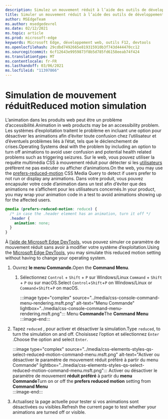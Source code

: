 ```yaml
---
description: Simulez un mouvement réduit à l’aide des outils de développement.
title: Simuler un mouvement réduit à l’aide des outils de développement (CSS préfère le mouvement réduit)
author: MSEdgeTeam
ms.author: msedgedevrel
ms.date: 02/12/2021
ms.topic: article
ms.prod: microsoft-edge
keywords: Microsoft Edge, développement web, outils F12, devtools
ms.openlocfilehash: 29cdbd7492665e819315910b3f743d444470cc12
ms.sourcegitcommit: 6cf12643e9959873f8b5d785fd6158eeab74f424
ms.translationtype: MT
ms.contentlocale: fr-FR
ms.lasthandoff: 03/06/2021
ms.locfileid: "11397866"
---
```

# <a name="reduced-motion-simulation"></a><span data-ttu-id="8fae2-104">Simulation de mouvement réduit</span><span class="sxs-lookup"><span data-stu-id="8fae2-104">Reduced motion simulation</span></span>  

<span data-ttu-id="8fae2-105">L’animation dans les produits web peut être un problème d’accessibilité.</span><span class="sxs-lookup"><span data-stu-id="8fae2-105">Animation in web products may be an accessibility problem.</span></span>  <span data-ttu-id="8fae2-106">Les systèmes d’exploitation traitent le problème en incluant une option pour désactiver les animations afin d’éviter toute confusion chez l’utilisateur et d’éventuels problèmes liés à l’état, tels que le déclenchement de crises.</span><span class="sxs-lookup"><span data-stu-id="8fae2-106">Operating Systems deal with the problem by including an option to turn off animations to avoid user confusion and potential health related problems such as triggering seizures.</span></span>  <span data-ttu-id="8fae2-107">Sur le web, vous pouvez utiliser la requête multimédia CSS à mouvement réduit pour détecter si les [utilisateurs][MDNPrefersReducedMotion] préfèrent ne pas exécuter ou afficher d’animations.</span><span class="sxs-lookup"><span data-stu-id="8fae2-107">On the web, you may use the [prefers-reduced-motion][MDNPrefersReducedMotion] CSS Media Query to detect if users prefer to not run or display any animations.</span></span>  <span data-ttu-id="8fae2-108">Dans votre produit, vous pouvez encapsuler votre code d’animation dans un test afin d’éviter que des animations ne s’affichent pour les utilisateurs concernés.</span><span class="sxs-lookup"><span data-stu-id="8fae2-108">In your product, you may wrap your animation code in a test to avoid animations showing up for the affected users.</span></span>  

```css
@media (prefers-reduced-motion: reduce) {
  /* in case the .header element has an animation, turn it off */
  .header {
    animation: none;
  }
}
```  

<span data-ttu-id="8fae2-109">À [l’aide de Microsoft Edge DevTools][DevtoolsIndex], vous pouvez simuler ce paramètre de mouvement réduit sans avoir à modifier votre système d’exploitation.</span><span class="sxs-lookup"><span data-stu-id="8fae2-109">Using the [Microsoft Edge DevTools][DevtoolsIndex], you may simulate this reduced motion setting without having to change your operating system.</span></span>  

1.  <span data-ttu-id="8fae2-110">Ouvrez **le menu Commande.**</span><span class="sxs-lookup"><span data-stu-id="8fae2-110">Open the **Command Menu**.</span></span>  
    1.  <span data-ttu-id="8fae2-111">Sélectionnez `Control` + `Shift` + `P` sur Windows/Linux `Command` + `Shift` + `P` ou sur macOS.</span><span class="sxs-lookup"><span data-stu-id="8fae2-111">Select `Control`+`Shift`+`P` on Windows/Linux or `Command`+`Shift`+`P` on macOS.</span></span>  
        
        :::image type="complex" source="../media/css-console-command-menu-rendering.msft.png" alt-text="Menu Commande" lightbox="../media/css-console-command-menu-rendering.msft.png":::
           <span data-ttu-id="8fae2-113">Menu **Commande**</span><span class="sxs-lookup"><span data-stu-id="8fae2-113">The **Command Menu**</span></span>  
        :::image-end:::  
        
1.  <span data-ttu-id="8fae2-114">Tapez `reduced` , pour activer et désactiver la simulation.</span><span class="sxs-lookup"><span data-stu-id="8fae2-114">Type `reduced`, to turn the simulation on and off.</span></span>  <span data-ttu-id="8fae2-115">Choisissez l’option et sélectionnez `Enter` .</span><span class="sxs-lookup"><span data-stu-id="8fae2-115">Choose the option and select `Enter`.</span></span>  
    
    :::image type="complex" source="../media/css-elements-styles-qs-select-reduced-motion-command-menu.msft.png" alt-text="Activer ou désactiver le paramètre de mouvement réduit préféré à partir du menu Commande" lightbox="../media/css-elements-styles-qs-select-reduced-motion-command-menu.msft.png":::
       <span data-ttu-id="8fae2-117">Activer ou désactiver le paramètre de mouvement **réduit préféré** à partir du **menu Commande**</span><span class="sxs-lookup"><span data-stu-id="8fae2-117">Turn on or off the **prefers reduced motion** setting from **Command Menu**</span></span>  
    :::image-end:::  
    
1.  <span data-ttu-id="8fae2-118">Actualisez la page actuelle pour tester si vos animations sont désactivées ou visibles.</span><span class="sxs-lookup"><span data-stu-id="8fae2-118">Refresh the current page to test whether your animations are turned off or visible.</span></span>  
    
<!-- links -->  

[DevtoolsIndex]: ../index.md "Outils de développement Microsoft Edge (Chromium) | Documents Microsoft"  

[MDNPrefersReducedMotion]: https://developer.mozilla.org/docs/Web/CSS/@media/prefers-reduced-motion "prefers-reduced-motion | MDN"  
